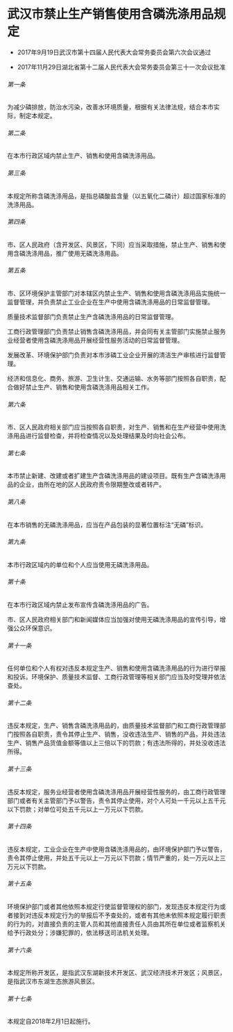 # 武汉市禁止生产销售使用含磷洗涤用品规定

- 2017年9月19日武汉市第十四届人民代表大会常务委员会第六次会议通过

- 2017年11月29日湖北省第十二届人民代表大会常务委员会第三十一次会议批准

<!-- INFO END -->

###### 第一条

为减少磷排放，防治水污染，改善水环境质量，根据有关法律法规，结合本市实际，制定本规定。

###### 第二条

在本市行政区域内禁止生产、销售和使用含磷洗涤用品。

###### 第三条

本规定所称含磷洗涤用品，是指总磷酸盐含量（以五氧化二磷计）超过国家标准的洗涤用品。

###### 第四条

市、区人民政府（含开发区、风景区，下同）应当采取措施，禁止生产、销售和使用含磷洗涤用品，推广使用无磷洗涤用品。

###### 第五条

市、区环境保护主管部门对本辖区内禁止生产、销售和使用含磷洗涤用品实施统一监督管理，并负责禁止工业企业在生产中使用含磷洗涤用品的日常监督管理。

质量技术监督部门负责禁止生产含磷洗涤用品的日常监督管理。

工商行政管理部门负责禁止销售含磷洗涤用品，并会同有关主管部门实施禁止服务业经营者使用含磷洗涤用品开展经营性服务活动的日常监督管理。

发展改革、环境保护部门负责对本市涉磷工业企业开展的清洁生产审核进行监督管理。

经济和信息化、商务、旅游、卫生计生、交通运输、水务等部门按照各自职责，配合做好禁止生产、销售和使用含磷洗涤用品相关工作。

###### 第六条

市、区人民政府相关部门应当按照各自职责，对生产、销售和在生产经营中使用洗涤用品进行监督检查，并将检查情况以及处理结果及时向社会公布。

###### 第七条

本市禁止新建、改建或者扩建生产含磷洗涤用品的建设项目。既有生产含磷洗涤用品的企业，由所在地的区人民政府责令限期整改或者转产。

###### 第八条

在本市销售的无磷洗涤用品，应当在产品包装的显著位置标注“无磷”标识。

###### 第九条

本市行政区域内的单位和个人应当使用无磷洗涤用品。

###### 第十条

在本市行政区域内禁止发布宣传含磷洗涤用品的广告。

市、区人民政府相关部门和新闻媒体应当加强对使用无磷洗涤用品的宣传引导，增强公众环保意识。

###### 第十一条

任何单位和个人有权对违反本规定生产、销售和使用含磷洗涤用品的行为进行举报和投诉。环境保护、质量技术监督、工商行政管理等相关部门应当及时受理并依法查处。

###### 第十二条

违反本规定，生产、销售含磷洗涤用品的，由质量技术监督部门和工商行政管理部门按照各自职责，责令其停止生产、销售，没收违法生产、销售的产品，并处违法生产、销售产品货值金额等值以上三倍以下的罚款；有违法所得的，并处没收违法所得。

###### 第十三条

违反本规定，服务业经营者使用含磷洗涤用品开展经营性服务的，由工商行政管理部门或者有关主管部门予以警告，责令其停止使用，对个人可处一千元以上五千元以下罚款；对单位可处五千元以上一万元以下罚款。

###### 第十四条

违反本规定，工业企业在生产中使用含磷洗涤用品的，由环境保护部门予以警告，责令其停止使用，并处五千元以上一万元以下罚款；情节严重的，处一万元以上三万元以下罚款。

###### 第十五条

环境保护部门或者其他依照本规定行使监督管理权的部门，发现违反本规定行为或者接到对违反本规定行为的举报后不予查处的，或者有其他未依照本规定履行职责的行为的，对直接负责的主管人员和其他直接责任人员由其所在单位或者监察机关给予行政处分；涉嫌犯罪的，依法移送司法机关处理。

###### 第十六条

本规定所称开发区，是指武汉东湖新技术开发区、武汉经济技术开发区；风景区，是指武汉市东湖生态旅游风景区。

###### 第十七条

本规定自2018年2月1日起施行。
